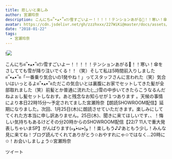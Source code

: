 ```yaml
---
title: 悲しいと楽しみ
author: 宮瀬玲奈
description: こんにちฅ՞•ﻌ•՞ฅﾜﾝ雪すごいよー！！！！！テンションあがる💓！！寒い！傘をさしてても雪が降り注いでくる！！（笑）そして私は5時間前入りしましたฅ՞•ﻌ•՞ฅ「一番乗り気合いの1発やね！」ってスタッフさんに言われ...
avatar: https://cdn.jsdelivr.net/gh/zzzhxxx/227WiKi@master/docs/assets/photo/avatar/reina.jpg
date: "2018-01-22"
tags:
  - 宮瀬玲奈
---
```


!![](https://cdn.jsdelivr.net/gh/zzzhxxx/227WiKi-image@master/blog-image/reina-2018-01-22_1.jpg)


こんにちฅ՞•ﻌ•՞ฅﾜﾝ雪すごいよー！！！！！テンションあがる💓！！寒い！傘をさしてても雪が降り注いでくる！！（笑）そして私は5時間前入りしましたฅ՞•ﻌ•՞ฅ「一番乗り気合いの1発やね！」ってスタッフさんに言われた（笑）気合いはいっとるよฅ՞•ﻌ•՞ฅただこの気合いとは裏腹にお家でセットしてきた髪が全部取れました（笑）前髪とか普通に流れた(;_;)雪の中歩いてきたらこうなるんだねよぉし髪セットしなおす。あと残念なお知らせが１つあります 。天候の事情により本日22時15分～予定されてました宮瀬玲奈【朗読SHOWROOM配信】延期になりました。次回、1月25日(木)に朗読させていただきます。楽しみにしててくれた方本当に申し訳ありません。25日(木)、聞きに来てほしいです、、！悔しい気持ちもあるけどその分20時からのSHOWROOM配信【22/7 11人で重大発表しちゃいまSP】がんばります(๑و•̀ω•́)و！！楽しもう♪♪あともう少し！みんな見に来てね！ブログ読んでくれてありがとう✩おやすれにゃ✩ではなく...20時に✩！お会いしましょう✩宮瀬玲奈


ツイート



